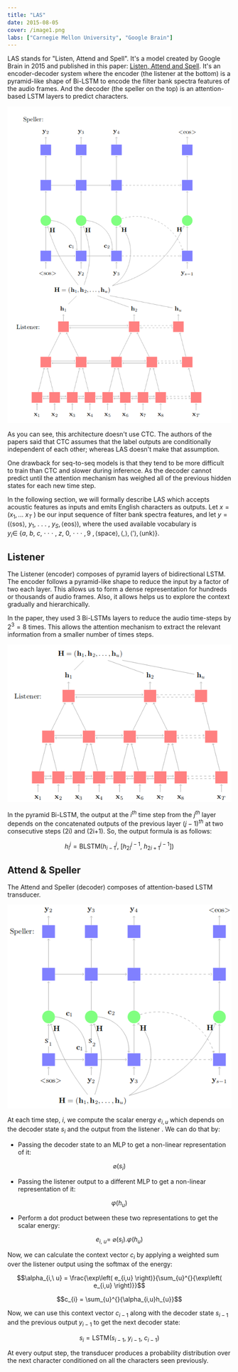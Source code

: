 ```yaml
---
title: "LAS"
date: 2015-08-05
cover: /image1.png
labs: ["Carnegie Mellon University", "Google Brain"]
---
```


LAS stands for "Listen, Attend and Spell". It's a model created by
Google Brain in 2015 and published in this paper: [Listen, Attend and
Spell](https://arxiv.org/pdf/1508.01211.pdf). It's an encoder-decoder
system where the encoder (the listener at the bottom) is a pyramid-like
shape of Bi-LSTM to encode the filter bank spectra features of the audio
frames. And the decoder (the speller on the top) is an attention-based
LSTM layers to predict characters.

<div align="center">
    <img src="media/LAS/image1.png" width=750>
</div>

As you can see, this architecture doesn't use CTC. The authors of the
papers said that CTC assumes that the label outputs are conditionally
independent of each other; whereas LAS doesn't make that assumption.

One drawback for seq-to-seq models is that they tend to be more
difficult to train than CTC and slower during inference. As the decoder
cannot predict until the attention mechanism has weighed all of the
previous hidden states for each new time step.

In the following section, we will formally describe LAS which accepts
acoustic features as inputs and emits English characters as outputs. Let
$x = (x_{1},...\ x_{T}\ )$ be our input sequence of filter bank spectra
features, and let
$y = (\left\langle \text{sos} \right\rangle,\ y_{1},\ .\ .\ .\ ,\ y_{S},\left\langle \text{eos} \right\rangle)$,
where the used available vocabulary is
$y_{i} \in \ \{ a,\ b,\ c,\  \cdot \  \cdot \  \cdot \ ,\ z,\ 0,\  \cdot \  \cdot \  \cdot \ ,9\ ,\left\langle \text{space} \right\rangle,\left\langle , \right\rangle,\left\langle ' \right\rangle,\left\langle \text{unk} \right\rangle\}$.

Listener
--------

The Listener (encoder) composes of pyramid layers of bidirectional LSTM.
The encoder follows a pyramid-like shape to reduce the input by a factor
of two each layer. This allows us to form a dense representation for
hundreds or thousands of audio frames. Also, it allows helps us to
explore the context gradually and hierarchically.

In the paper, they used 3 Bi-LSTMs layers to reduce the audio time-steps
by $2^{3} = 8$ times. This allows the attention mechanism to extract the
relevant information from a smaller number of times steps.

<div align="center">
    <img src="media/LAS/image2.png" width=750>
</div>

In the pyramid Bi-LSTM, the output at the $i^{th}$ time step from the $j^{th}$
layer depends on the concatenated outputs of the previous layer
$(j-1)^{th}$ at two consecutive steps (2i) and (2i+1). So, the output
formula is as follows:

$$h_{i}^{j} = \text{BLSTM}\left( h_{i - 1}^{j},\ \left\lbrack h_{2i}^{j - 1},\ h_{2i + 1}^{j - 1} \right\rbrack \right)$$

Attend & Speller
----------------

The Attend and Speller (decoder) composes of attention-based LSTM
transducer.

<div align="center">
    <img src="media/LAS/image3.png" width=750>
</div>

At each time step, $i$, we compute the scalar energy $e_{i,u}$ which
depends on the decoder state $s_{i}$ and the output from the listener .
We can do that by:

-   Passing the decoder state to an MLP to get a non-linear representation of it:

$$\varnothing(s_{i})$$

-   Passing the listener output to a different MLP to get a non-linear
    representation of it:

$$\varphi(h_{u})$$

-   Perform a dot product between these two representations to get the
    scalar energy:

$$e_{i,\ u} = \ \varnothing\left( s_{i} \right).\varphi\left( h_{u} \right)$$

Now, we can calculate the context vector $c_{i}$ by applying a weighted
sum over the listener output using the softmax of the energy:

$$\alpha_{i,\ u} = \frac{\exp\left( e_{i,u} \right)}{\sum_{u}^{}{\exp\left( e_{i,u} \right)}}$$

$$c_{i} = \sum_{u}^{}{\alpha_{i,u}h_{u}}$$

Now, we can use this context vector $c_{i - 1}$ along with the decoder
state $s_{i - 1}$ and the previous output $y_{i - 1}$ to get the next
decoder state:

$$s_{i} = \text{LSTM}\left( s_{i - 1},\ y_{i - 1},\ c_{i - 1} \right)$$

At every output step, the transducer produces a probability distribution
over the next character conditioned on all the characters seen
previously.
